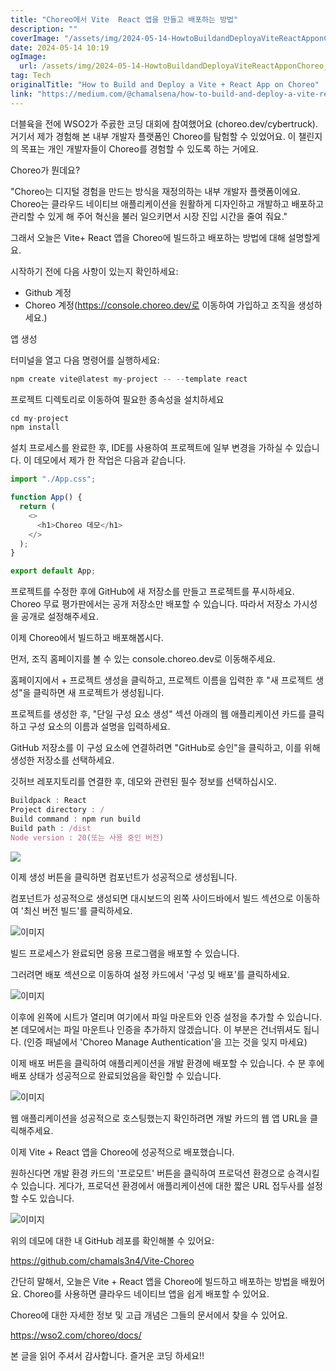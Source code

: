 ```yaml
---
title: "Choreo에서 Vite  React 앱을 만들고 배포하는 방법"
description: ""
coverImage: "/assets/img/2024-05-14-HowtoBuildandDeployaViteReactApponChoreo_0.png"
date: 2024-05-14 10:19
ogImage: 
  url: /assets/img/2024-05-14-HowtoBuildandDeployaViteReactApponChoreo_0.png
tag: Tech
originalTitle: "How to Build and Deploy a Vite + React App on Choreo"
link: "https://medium.com/@chamalsena/how-to-build-and-deploy-a-vite-react-app-on-choreo-f87049dcb0ba"
---
```



더블육을 전에 WSO2가 주굜한 코딩 대회에 참여했어요 (choreo.dev/cybertruck). 거기서 제가 경험해 본 내부 개발자 플랫폼인 Choreo를 탐험할 수 있었어요. 이 챌린지의 목표는 개인 개발자들이 Choreo를 경험할 수 있도록 하는 거에요.

Choreo가 뭔데요?

"Choreo는 디지털 경험을 만드는 방식을 재정의하는 내부 개발자 플랫폼이에요. Choreo는 클라우드 네이티브 애플리케이션을 원활하게 디자인하고 개발하고 배포하고 관리할 수 있게 해 주어 혁신을 불러 일으키면서 시장 진입 시간을 줄여 줘요."

그래서 오늘은 Vite+ React 앱을 Choreo에 빌드하고 배포하는 방법에 대해 설명할게요.



시작하기 전에 다음 사항이 있는지 확인하세요:


- Github 계정
- Choreo 계정(https://console.choreo.dev/로 이동하여 가입하고 조직을 생성하세요.)
 

앱 생성

터미널을 열고 다음 명령어를 실행하세요:



```js
npm create vite@latest my-project -- --template react
```

프로젝트 디렉토리로 이동하여 필요한 종속성을 설치하세요

```js
cd my-project
npm install
```

설치 프로세스를 완료한 후, IDE를 사용하여 프로젝트에 일부 변경을 가하실 수 있습니다. 이 데모에서 제가 한 작업은 다음과 같습니다.



```js
import "./App.css";

function App() {
  return (
    <>
      <h1>Choreo 데모</h1>
    </>
  );
}

export default App;
```

프로젝트를 수정한 후에 GitHub에 새 저장소를 만들고 프로젝트를 푸시하세요. Choreo 무료 평가판에서는 공개 저장소만 배포할 수 있습니다. 따라서 저장소 가시성을 공개로 설정해주세요.

이제 Choreo에서 빌드하고 배포해봅시다.

먼저, 조직 홈페이지를 볼 수 있는 console.choreo.dev로 이동해주세요.




홈페이지에서 + 프로젝트 생성을 클릭하고, 프로젝트 이름을 입력한 후 "새 프로젝트 생성"을 클릭하면 새 프로젝트가 생성됩니다.

프로젝트를 생성한 후, "단일 구성 요소 생성" 섹션 아래의 웹 애플리케이션 카드를 클릭하고 구성 요소의 이름과 설명을 입력하세요.

GitHub 저장소를 이 구성 요소에 연결하려면 "GitHub로 승인"을 클릭하고, 이를 위해 생성한 저장소를 선택하세요.



깃허브 레포지토리를 연결한 후, 데모와 관련된 필수 정보를 선택하십시오.

```js
Buildpack : React
Project directory : /
Build command : npm run build 
Build path : /dist
Node version : 20(또는 사용 중인 버전)
```

<img src="/assets/img/2024-05-14-HowtoBuildandDeployaViteReactApponChoreo_1.png" />

이제 생성 버튼을 클릭하면 컴포넌트가 성공적으로 생성됩니다.



컴포넌트가 성공적으로 생성되면 대시보드의 왼쪽 사이드바에서 빌드 섹션으로 이동하여 '최신 버전 빌드'를 클릭하세요.

![이미지](/assets/img/2024-05-14-HowtoBuildandDeployaViteReactApponChoreo_2.png)

빌드 프로세스가 완료되면 응용 프로그램을 배포할 수 있습니다.

그러려면 배포 섹션으로 이동하여 설정 카드에서 '구성 및 배포'를 클릭하세요.



![이미지](/assets/img/2024-05-14-HowtoBuildandDeployaViteReactApponChoreo_3.png)

이후에 왼쪽에 시트가 열리며 여기에서 파일 마운트와 인증 설정을 추가할 수 있습니다. 본 데모에서는 파일 마운트나 인증을 추가하지 않겠습니다. 이 부분은 건너뛰셔도 됩니다. (인증 패널에서 'Choreo Manage Authentication'을 끄는 것을 잊지 마세요)

이제 배포 버튼을 클릭하여 애플리케이션을 개발 환경에 배포할 수 있습니다. 수 분 후에 배포 상태가 성공적으로 완료되었음을 확인할 수 있습니다.

![이미지](/assets/img/2024-05-14-HowtoBuildandDeployaViteReactApponChoreo_4.png)



웹 애플리케이션을 성공적으로 호스팅했는지 확인하려면 개발 카드의 웹 앱 URL을 클릭해주세요.

이제 Vite + React 앱을 Choreo에 성공적으로 배포했습니다.

원하신다면 개발 환경 카드의 '프로모트' 버튼을 클릭하여 프로덕션 환경으로 승격시킬 수 있습니다. 게다가, 프로덕션 환경에서 애플리케이션에 대한 짧은 URL 접두사를 설정할 수도 있습니다.

![이미지](/assets/img/2024-05-14-HowtoBuildandDeployaViteReactApponChoreo_5.png)



위의 데모에 대한 내 GitHub 레포를 확인해볼 수 있어요:

https://github.com/chamals3n4/Vite-Choreo

간단히 말해서, 오늘은 Vite + React 앱을 Choreo에 빌드하고 배포하는 방법을 배웠어요. Choreo를 사용하면 클라우드 네이티브 앱을 쉽게 배포할 수 있어요.

Choreo에 대한 자세한 정보 및 고급 개념은 그들의 문서에서 찾을 수 있어요.



https://wso2.com/choreo/docs/

본 글을 읽어 주셔서 감사합니다. 즐거운 코딩 하세요!!